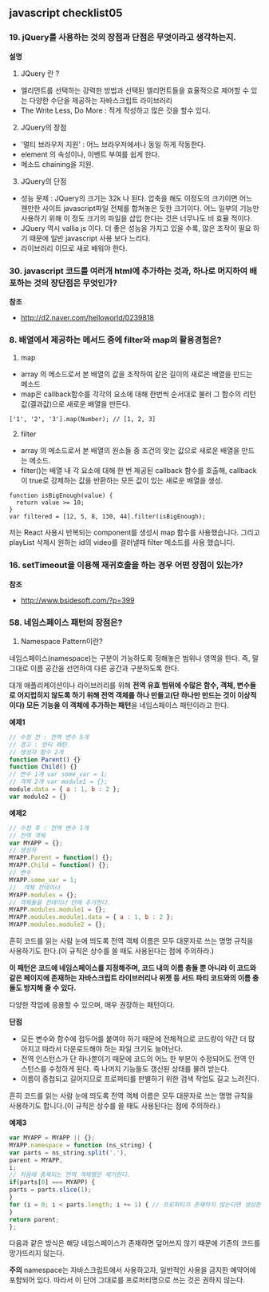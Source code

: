 ## javascript checklist05

### 19. jQuery를 사용하는 것의 장점과 단점은 무엇이라고 생각하는지.

**설명**

1. JQuery 란 ? 

- 엘리먼트를 선택하는 강력한 방법과 선택된 엘리먼트들을 효율적으로 제어할 수 있는 다양한 수단을 제공하는 자바스크립트 라이브러리
- The Write Less, Do More : 적게 작성하고 많은 것을 할수 있다. 

2. JQuery의 장점 
- '멀티 브라우저 지원' : 어느 브라우저에서나 동일 하게 작동한다.
- element 의 속성이나, 이벤트 부여를 쉽게 한다.
- 메소드 chaining을 지원.

3. JQuery의 단점
- 성능 문제 : JQuery의 크기는 32k 나 된다. 압축을 해도 이정도의 크기이면 어느 웬만한 사이트 javascript파일 전체를 합쳐놓은 듯한 크기이다. 어느 일부의 기능만 사용하기 위해 이 정도 크기의 파일을 삽입 한다는 것은  너무나도 비 효율 적이다.
- JQuery 역시 vallia js 이다. 더 좋은 성능을 가지고 있을 수록, 많은 조작이 필요 하기 때문에 일반 javascript 사용 보다 느리다.
- 라이브러리 이므로 새로 배워야 한다.


### 30. javascript 코드를 여러개 html에 추가하는 것과, 하나로 머지하여 배포하는 것의 장단점은 무엇인가? 





**참조**
- http://d2.naver.com/helloworld/0239818

### 8. 배열에서 제공하는 메서드 중에 filter와 map의 활용경험은? 

1. map 
- array 의 메소드로서 본 배열의 값을 조작하여 같은 길이의 새로은 배열을 만드는 메소드
- map은 callback함수를 각각의 요소에 대해 한번씩 순서대로 불러 그 함수의 리턴값(결과값)으로 새로운 배열을 만든다.

~~~
['1', '2', '3'].map(Number); // [1, 2, 3]
~~~


2. filter
- array 의 메소드로서 본 배열의 원소들 중 조건의 맞는 값으로 새로운 배열을 만드는 메소드.
- filter()는 배열 내 각 요소에 대해 한 번 제공된 callback 함수를 호출해, callback이 true로 강제하는 값을 반환하는 모든 값이 있는 새로운 배열을 생성.

~~~
function isBigEnough(value) {
  return value >= 10;
}
var filtered = [12, 5, 8, 130, 44].filter(isBigEnough);
~~~

저는 React 사용시 반복되는 component를 생성시 map 함수를 사용했습니다. 그리고 playList 삭제시 원하는 id의 video를 걸러낼때 filter 메소드를 사용 했습니다.

### 16. setTimeout을 이용해 재귀호출을 하는 경우 어떤 장점이 있는가? 

**참조**
- http://www.bsidesoft.com/?p=399

### 58. 네임스페이스 패턴의 장점은? 

1. Namespace Pattern이란?

네임스페이스(namespace)는 구분이 가능하도록 정해놓은 범위나 영역을 한다. 즉, 말 그대로 이름 공간을 선언하여 다른 공간과 구분하도록 한다.

대개 애플리케이션이나 라이브러리를 위해  **전역 유효 범위에 수많은 함수, 객체, 변수들로 어지럽히지 않도록 하기 위해 전역 객체를 하나 만들고(단 하나만 만드는 것이 이상적이다) 모든 기능을 이 객체에 추가하는 패턴**을 네임스페이스 패턴이라고 한다.

**예제1**
~~~Javascript
// 수정 전 : 전역 변수 5개 
// 경고 : 안티 패턴 
// 생성자 함수 2개 
function Parent() {} 
function Child() {} 
// 변수 1개 var some_var = 1; 
// 객체 2개 var module1 = {}; 
module.data = { a : 1, b : 2 }; 
var module2 = {}
~~~

**예제2**
~~~Javascript
// 수정 후 : 전역 변수 1개 
// 전역 객체 
var MYAPP = {}; 
// 생성자 
MYAPP.Parent = function() {}; 
MYAPP.Child = function() {}; 
// 변수 
MYAPP.some_var = 1; 
//	객체 컨테이너 
MYAPP.modules = {}; 
// 객체들을 컨테이너 안에 추가한다. 
MYAPP.modules.module1 = {}; 
MYAPP.modules.module1.data = { a : 1, b : 2 }; 
MYAPP.modules.module2 = {};
~~~

흔히 코드를 읽는 사람 눈에 띄도록 전역 객체 이름은 모두 대문자로 쓰는 명명 규칙을 사용하기도 한다.(이 규칙은 상수를 쓸 때도 사용된다는 점에 주의하라.)

**이 패턴은 코드에 네임스페이스를 지정해주며, 코드 내의 이름 충돌 뿐 아니라 이 코드와 같은 페이지에 존재하는 자바스크립트 라이브러리나 위젯 등 서드 파티 코드와의 이름 충돌도 방지해 줄 수 있다.**

다양한 작업에 응용할 수 있으며, 매우 권장하는 패턴이다. 

**단점**

- 모든 변수와 함수에 접두어를 붙여야 하기 때문에 전체적으로 코드량이 약간 더 많아지고 따라서 다운로드해야 하는 파일 크기도 늘어난다.
- 전역 인스턴스가 단 하나뿐이기 때문에 코드의 어느 한 부분이 수정되어도 전역 인스턴스를 수정하게 된다. 즉 나머지 기능들도 갱신된 상태를 물려 받는다.
- 이름이 중첩되고 길어지므로 프로퍼티를 판별하기 위한 검색 작업도 길고 느려진다. 

흔히 코드를 읽는 사람 눈에 띄도록 전역 객체 이름은 모두 대문자로 쓰는 명명 규칙을 사용하기도 합니다.(이 규칙은 상수를 쓸 때도 사용된다는 점에 주의하라.)


**예제3**
~~~Javascript
var MYAPP = MYAPP || {}; 
MYAPP.namespace = function (ns_string) { 
var parts = ns_string.split('.'),
parent = MYAPP, 
i; 
// 처음에 중복되는 전역 객체명은 제거한다. 
if(parts[0] === MYAPP) { 
parts = parts.slice(1);
} 
for (i = 0; i < parts.length; i += 1) { // 프로퍼티가 존재하지 않는다면 생성한다. 	if(typeof parent[parts[i]] === 'undefined') { parent[parts[i]] = {}; } 	  parent = parent[parts[i]]; 
} 
return parent; 
};
~~~
다음과 같은 방식은 해당 네임스페이스가 존재하면 덮어쓰지 않기 때문에 기존의 코드를 망가뜨리지 않는다.

**주의**
namespace는 자바스크립트에서 사용하고자, 일반적인 사용을 금지한 예약어에 포함되어 있다.
따라서 이 단어 그대로를 프로퍼티명으로 쓰는 것은 권하지 않는다.




